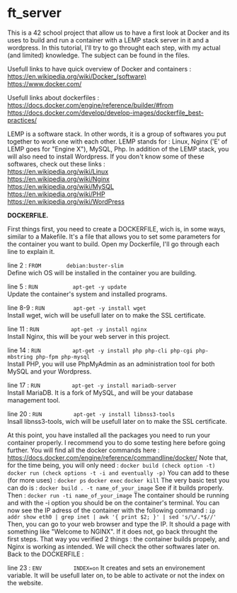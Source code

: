 # ft_server

This is a 42 school project that allow us to have a first look at Docker and its uses to build and run a container with a LEMP stack server in it and a wordpress.
In this tutorial, I'll try to go throught each step, with my actual (and limited) knowledge. The subject can be found in the files.

Usefull links to have quick overview of Docker and containers : <br/>
https://en.wikipedia.org/wiki/Docker_(software) <br/>
https://www.docker.com/ <br/>

Usefull links about dockerfiles : <br/>
https://docs.docker.com/engine/reference/builder/#from <br/>
https://docs.docker.com/develop/develop-images/dockerfile_best-practices/ <br/>

LEMP is a software stack. In other words, it is  a group of softwares you put together to work one with each other.
LEMP stands for : Linux, Nginx ('E' of LEMP goes for "Engine X"), MySQL, Php.
In addition of the LEMP stack, you will also need to install Wordpress.
If you don't know some of these softwares, check out these links : <br/>
https://en.wikipedia.org/wiki/Linux <br/>
https://en.wikipedia.org/wiki/Nginx <br/>
https://en.wikipedia.org/wiki/MySQL <br/>
https://en.wikipedia.org/wiki/PHP <br/>
https://en.wikipedia.org/wiki/WordPress <br/>


**DOCKERFILE.** <br/>

First things first, you need to create a DOCKERFILE, wich is, in some ways, similar to a Makefile. It's a file that allows you to set some parameters for the container you want to build.
Open my Dockerfile, I'll go through each line to explain it.

line 2 : `FROM		  debian:buster-slim` <br/>
Define wich OS will be installed in the container you are building.<br/>

line 5 : `RUN			apt-get -y update`  
Update the container's system and installed programs.  

line 8-9 : `RUN			apt-get -y install wget`  
Install wget, wich will be usefull later on to make the SSL certificate.  

line 11 : `RUN			apt-get -y install nginx`  
Install Nginx, this will be your web server in this project.  

line 14 : `RUN			apt-get -y install php php-cli php-cgi php-mbstring php-fpm php-mysql`  
Install PHP, you will use PhpMyAdmin as an administration tool for both MySQL and your Wordpress.  

line 17 : `RUN			apt-get -y install mariadb-server`  
Install MariaDB. It is a fork of MySQL, and will be your database management tool.  

line 20 : `RUN			apt-get -y install libnss3-tools`  
Insall libnss3-tools, wich will be usefull later on to make the SSL certificate.

At this point, you have installed all the packages you need to run your container properly. I recommend you to do some testing here before going further.
You will find all the docker commands here :
https://docs.docker.com/engine/reference/commandline/docker/
Note that, for the time being, you will only need :
`docker build (check option -t)`
`docker run (check options -t -i and eventually -p)`
You can add to these (for more uses) :
`docker ps`
`docker exec`
`docker kill`
The very basic test you can do is :
`docker build . -t name_of_your_image`
See if it builds properly. Then :
`docker run -ti name_of_your_image`
The container should be running and with the -i option you should be on the container's terminal.
You can now see the IP adress of the container with the following command :
`ip addr show eth0 | grep inet | awk '{ print $2; }' | sed 's/\/.*$//'`
Then, you can go to your web browser and type the IP. It should a page with something like "Welcome to NGINX". If it does not, go back throught the first steps.
That way you verified 2 things : the container builds propely, and Nginx is working as intended. We will check the other softwares later on.
Back to the DOCKERFILE :

line 23 : `ENV			INDEX=on`
It creates and sets an environement variable. It will be usefull later on, to be able to activate or not the index on the website.
